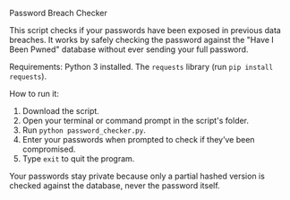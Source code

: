 
Password Breach Checker

This script checks if your passwords have been exposed in previous data breaches. 
It works by safely checking the password against the "Have I Been Pwned" database without ever sending your full password.

Requirements:
Python 3 installed.
The `requests` library (run `pip install requests`).

How to run it:

1. Download the script.
2. Open your terminal or command prompt in the script's folder.
3. Run `python password_checker.py`.
4. Enter your passwords when prompted to check if they’ve been compromised.
5. Type `exit` to quit the program.

Your passwords stay private because only a partial hashed version is checked against the database, never the password itself.
